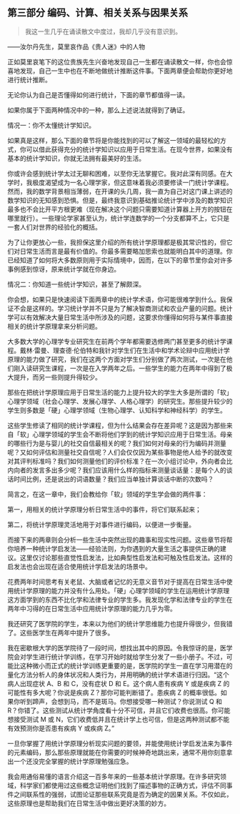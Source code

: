 ## 第三部分 编码、计算、相关关系与因果关系

> 我这一生几乎在诵读散文中度过，我却几乎没有意识到。

——汝尔丹先生，莫里哀作品《贵人迷》中的人物

正如莫里哀笔下的这位贵族先生兴奋地发现自己一生都在诵读散文一样，你也会惊喜地发现，自己一生中也在不断地做统计推断这件事。下面两章便会帮助你更好地进行统计推断。

无论你认为自己是否懂得如何进行统计，下面的章节都值得一读。

如果你属于下面两种情况中的一种，那么上述说法就得到了确证。

情况一：你不太懂统计学知识。

如果真是这样，那么下面的章节将是你能找到的可以了解这一领域的最轻松的方式，你可以借此获得充分的统计学知识以应用于日常生活。在现今世界，如果没有基本的统计学知识，你就无法拥有最美好的生活。

你或许会感到统计学太过无聊和困难，以至你无法掌握它。我对此深有同感。在大学时，我极度渴望成为一名心理学家，但这意味着我必须要修读一门统计学课程。然而，我的数学背景相当薄弱，在开课的头几周，我一直为自己对这门课上讲述的数学知识的无知感到恐惧。但是，最终我意识到基础推论统计学中涉及的数学知识最多也不会比开平方根更难（现在解决这个问题只需要知道计算器上开方的按钮在哪里就行）。一些理论学家甚至认为，统计学连数学的一个分支都算不上，它只是一套人们对世界的经验化的概括。

为了让你更放心一些，我担保这里介绍的所有统计学原理都是极其常识性的，但它们对日常生活而言是最有价值的。你最多需要略加思索也就能明白其中的道理。你已经知道了如何将大多数原则用于实际情境中，因而，在以下的章节里你会对许多事例感到惊讶，原来统计学就在你身边。

情况二：你知道一些统计学知识，甚至了解颇深。

你会想，如果只是快速阅读下面两章中的统计学术语，你可能很难学到什么。我保证不会是这样的。学习统计学并不只是为了解决智商测试和农业产量的问题。统计学可以有效解决大量日常生活中所涉及的问题，这要求你懂得如何将与某件事直接相关的统计学原理拿来分析问题。

大多数大学的心理学专业研究生在前两个学年都需要选修两门甚至更多的统计学课程。戴林·雷曼、理查德·伦伯特和我针对学生们在生活中和学术论辩中应用统计学原理的能力做了研究，我们在这两个方面对学生们分别做了两次测试，一次是在他们刚入读研究生课程，一次是在入学两年之后。一些学生的能力在两年中得到了极大提升，而另一些则提升得较少。

那些在把统计学原理应用于日常生活的能力上提升较大的学生大多是所谓的「软」心理学领域（社会心理学、发展心理学、人格心理学）的研究生。那些提升较少的学生则多数是「硬」心理学领域（生物心理学、认知科学和神经科学）的学生。

这些学生修读了相同的统计学课程，但为什么结果会存在差异呢？这是因为那些来自「软」心理学领域的学生会不断将他们学到的统计学知识应用于日常生活。母亲的哪些行为是与婴儿的社交自信最相关的呢？我们如何对母亲的行为编码并测量呢？又如何评估和测量社交自信呢？人们会仅仅因为某些事物是他人给予的就改变对其评判标准吗？我们如何测量他们的评价标准？在一次小组讨论中，外向者会比内向者的发言多出多少呢？我们应该用什么样的指标来测量谈话量：是每个人的谈话时间比例，还是说出的词语数量？我们应当单独计算谈话中断的次数吗？

简言之，在这一章中，我们会教给你「软」领域的学生学会做的两件事：

第一，用相关的统计学原理分析日常生活中的事件，将它们联系起来；

第二，将统计学原理灵活地用于对事件进行编码，以便进一步衡量。

而接下来的两章则会分析一些生活中突然出现的趣事和现实性问题。这些章节将帮你培养一种统计学启发法——经验法则，为你遇到的大量生活之事提供正确的建议。这里仅讨论那些直觉性启发法，比如典型性启发法和可触及性启发法。这样的启发法也会出现在适合使用统计学启发法的场景中。

花费两年时间思考有关老鼠、大脑或者记忆的无意义音节对于提高在日常生活中使用统计学原理的能力并没有什么用处。「硬」心理学领域的学生在运用统计学原理这方面学到的东西不比化学和法律专业的学生多。我发现化学和法律专业的学生在两年中习得的在日常生活中应用统计学原理的能力几乎为零。

我还研究了医学院的学生，本来以为他们的统计学思维能力也提升得很少，但我错了。这些医学生在两年中提升了很多。

我在密歇根大学的医学院待了一段时间，想找出其中的原因。令我惊讶的是，医学院会对学生进行统计学训练，在学习开始时就给学生分发了一些小册子。不过，可能比这种微小而正式的统计学训练更重要的是，医学院的学生一直在学习用潜在的量化方法分析人的身体状况和人类行为，并用明确的统计学术语进行归因。“这个病人出现症状 A、B 和 C，没有症状 D 和 E。这个病人患有疾病 Y 或是疾病 Z 的可能性有多大呢？你说是疾病 Z？那你可能判断错了。患疾病 Z 的概率很低。如果你听到蹄声，会想到马，而不是斑马。你想接受哪一种测试？你说测试 Q 和 R？你错了。这些测试从统计学角度看十分不可信，并且它们收费也很高。你可能想接受测试 M 或 N，它们收费低并且在统计学上也可信，但是这两种测试都不能有效预测你是否患有疾病 Y 或疾病 Z。”

一旦你掌握了用统计学原理分析现实问题的要领，并能使用统计学启发法来为事件的元素编码，那么那些原理就能在你需要的时候神奇地跳出来，通常不用你刻意拿出一个还没完全掌握的统计学原理勉强应急。

我会用通俗易懂的语言介绍这一百多年来的一些基本统计学原理。在许多研究领域，科学家们都使用过这些概念证明他们找到了描述事物的正确方式，评估不同事件之间联系性的强弱，试图论证那些联系究竟是否为确定的因果关系。不仅如此，这些原理也是帮助我们在日常生活中做出更好决策的妙方。



